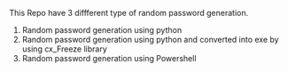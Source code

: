 This Repo have 3 diffferent type of random password generation.
1. Random password generation using python
2. Random password generation using python and converted into exe by using cx_Freeze library 
3. Random password generation using Powershell
